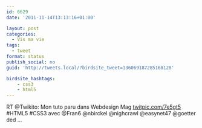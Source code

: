 ```yaml
---
id: 6629
date: '2011-11-14T13:13:16+01:00'

layout: post
categories:
  - Vis ma vie
tags:
  - tweet
format: status
publish_social: no
guid: 'http://tweets.local/?birdsite_tweet=136069187285168128'

birdsite_hashtags:
    - css3
    - html5
---
```


RT @Twikito: Mon tuto paru dans Webdesign Mag [twitpic.com/7e5gt5](http://twitpic.com/7e5gt5) #HTML5 #CSS3 avec @Fran6 @nbirckel @nighcrawl @easynet47 @goetter ded …